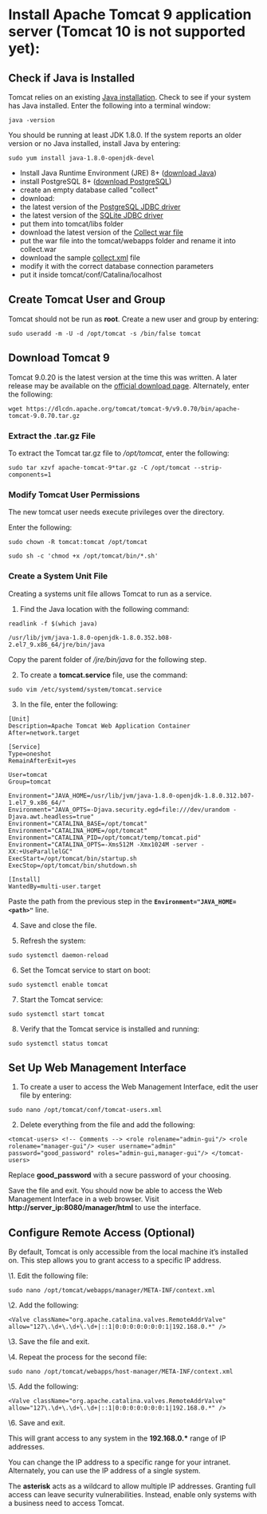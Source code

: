 # Install Apache Tomcat 9 application server (Tomcat 10 is not supported yet):

## Check if Java is Installed

Tomcat relies on an existing [Java installation](https://phoenixnap.com/kb/install-java-on-centos). Check to see if your system has Java installed. Enter the following into a terminal window:

```
java -version
```

You should be running at least JDK 1.8.0. If the system reports an older version or no Java installed, install Java by entering:

```
sudo yum install java-1.8.0-openjdk-devel
```

- Install Java Runtime Environment (JRE) 8+ ([download Java](http://www.java.com/))
- install PostgreSQL 8+ ([download PostgreSQL](https://www.postgresql.org/download/))
- create an empty database called "collect"
- download:
- the latest version of the [PostgreSQL JDBC driver](https://jdbc.postgresql.org/download.html#current)
- the latest version of the [SQLite JDBC driver](https://github.com/xerial/sqlite-jdbc/releases)
- put them into tomcat/libs folder
- download the latest version of the [Collect war file](https://oss.sonatype.org/service/local/artifact/maven/redirect?r=releases&g=org.openforis.collect&a=collect-webapp&v=LATEST&e=war)
- put the war file into the tomcat/webapps folder and rename it into collect.war
- download the sample [collect.xml](https://raw.githubusercontent.com/openforis/collect/master/collect-installation/collect-assembly/src/main/assembly/resources/tomcat/conf/Catalina/localhost/collect.xml) file
- modify it with the correct database connection parameters
- put it inside tomcat/conf/Catalina/localhost

## Create Tomcat User and Group

Tomcat should not be run as **root**. Create a new user and group by entering:

```
sudo useradd -m -U -d /opt/tomcat -s /bin/false tomcat
```

## Download Tomcat 9

Tomcat 9.0.20 is the latest version at the time this was written. A later release may be available on the [official download page](https://tomcat.apache.org/download-90.cgi). Alternately, enter the following:

```
wget https://dlcdn.apache.org/tomcat/tomcat-9/v9.0.70/bin/apache-tomcat-9.0.70.tar.gz
```

### Extract the .tar.gz File

To extract the Tomcat tar.gz file to */opt/tomcat*, enter the following:

```
sudo tar xzvf apache-tomcat-9*tar.gz -C /opt/tomcat --strip-components=1
```

### Modify Tomcat User Permissions

The new tomcat user needs execute privileges over the directory.

Enter the following:

```
sudo chown -R tomcat:tomcat /opt/tomcat
```

```
sudo sh -c 'chmod +x /opt/tomcat/bin/*.sh'
```

### Create a System Unit File

Creating a systems unit file allows Tomcat to run as a service.

1. Find the Java location with the following command:

````
readlink -f $(which java)

/usr/lib/jvm/java-1.8.0-openjdk-1.8.0.352.b08-2.el7_9.x86_64/jre/bin/java
````

Copy the parent folder of */jre/bin/java* for the following step.

2. To create a **tomcat.service** file, use the command:

```
sudo vim /etc/systemd/system/tomcat.service
```

3. In the file, enter the following:

```
[Unit]
Description=Apache Tomcat Web Application Container
After=network.target

[Service]
Type=oneshot
RemainAfterExit=yes

User=tomcat
Group=tomcat

Environment="JAVA_HOME=/usr/lib/jvm/java-1.8.0-openjdk-1.8.0.312.b07-1.el7_9.x86_64/"
Environment="JAVA_OPTS=-Djava.security.egd=file:///dev/urandom -Djava.awt.headless=true"
Environment="CATALINA_BASE=/opt/tomcat"
Environment="CATALINA_HOME=/opt/tomcat"
Environment="CATALINA_PID=/opt/tomcat/temp/tomcat.pid"
Environment="CATALINA_OPTS=-Xms512M -Xmx1024M -server -XX:+UseParallelGC"
ExecStart=/opt/tomcat/bin/startup.sh
ExecStop=/opt/tomcat/bin/shutdown.sh

[Install]
WantedBy=multi-user.target
```

Paste the path from the previous step in the **`Environment="JAVA_HOME=<path>"`** line.

4. Save and close the file.

5. Refresh the system:

```
sudo systemctl daemon-reload
```

6. Set the Tomcat service to start on boot:

```
sudo systemctl enable tomcat
```

7. Start the Tomcat service:

```
sudo systemctl start tomcat
```

8. Verify that the Tomcat service is installed and running:

```
sudo systemctl status tomcat
```

## Set Up Web Management Interface

1. To create a user to access the Web Management Interface, edit the user file by entering:

```
sudo nano /opt/tomcat/conf/tomcat-users.xml
```

2. Delete everything from the file and add the following:

```
<tomcat-users> <!-- Comments --> <role rolename="admin-gui"/> <role rolename="manager-gui"/> <user username="admin" password="good_password" roles="admin-gui,manager-gui"/> </tomcat-users>
```

Replace **good_password** with a secure password of your choosing.

Save the file and exit. You should now be able to access the Web Management Interface in a web browser. Visit **http://server_ip:8080/manager/html** to use the interface.

## Configure Remote Access (Optional)

By default, Tomcat is only accessible from the local machine it’s installed on. This step allows you to grant access to a specific IP address.

\1. Edit the following file:

```
sudo nano /opt/tomcat/webapps/manager/META-INF/context.xml
```

\2. Add the following:

```
<Valve className="org.apache.catalina.valves.RemoteAddrValve" allow="127\.\d+\.\d+\.\d+|::1|0:0:0:0:0:0:0:1|192.168.0.*" />
```

\3. Save the file and exit.

\4. Repeat the process for the second file:

```
sudo nano /opt/tomcat/webapps/host-manager/META-INF/context.xml
```

\5. Add the following:

```
<Valve className="org.apache.catalina.valves.RemoteAddrValve" allow="127\.\d+\.\d+\.\d+|::1|0:0:0:0:0:0:0:1|192.168.0.*" />
```

\6. Save and exit.

This will grant access to any system in the **192.168.0.\*** range of IP addresses.

You can change the IP address to a specific range for your intranet. Alternately, you can use the IP address of a single system.

The **asterisk** acts as a wildcard to allow multiple IP addresses. Granting full access can leave security vulnerabilities. Instead, enable only systems with a business need to access Tomcat.